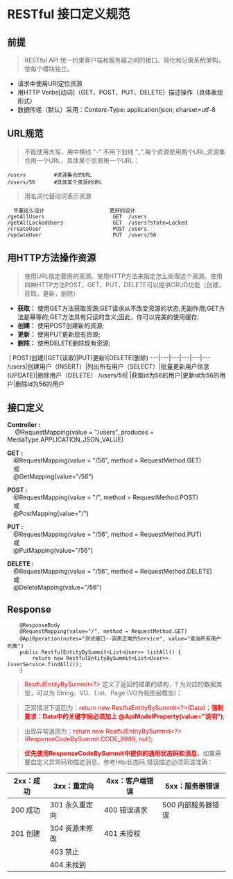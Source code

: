 # RESTful 接口定义规范
## 前提   
> RESTful API 统一约束客户端和服务器之间的接口。简化和分离系统架构，使每个模块独立。   
- 请求中使用URI定位资源   
- 用HTTP Verbs[动词]（GET、POST、PUT、DELETE）描述操作（具体表现形式）   
- 数据传递（默认）采用：Content-Type: application/json; charset=utf-8   

## URL规范   
> 不能使用大写，用中横线 "-" 不用下划线 "_",每个资源使用两个URL,资源集合用一个URL，具体某个资源用一个URL：

```
/users         #资源集合的URL
/users/56      #具体某个资源的URL
```   
> 用名词代替动词表示资源

```
  不要这么设计                     更好的设计
/getAllUsers                      GET  /users
/getAllLockedUsers                GET  /users?state=Locked
/createUser                       POST /users
/updateUser                       PUT  /users/56
```   

## 用HTTP方法操作资源   
>使用URL指定要用的资源。使用HTTP方法来指定怎么处理这个资源。使用四种HTTP方法POST，GET，PUT，DELETE可以提供CRUD功能（创建，获取，更新，删除）   
- <b>获取：</b> 使用GET方法获取资源;GET请求从不改变资源的状态;无副作用;GET方法是幂等的;GET方法具有只读的含义;因此，你可以完美的使用缓存;     
- <b>创建：</b> 使用POST创建新的资源;   
- <b>更新：</b> 使用PUT更新现有资源;  
- <b>删除：</b> 使用DELETE删除现有资源;   


&nbsp;| POST(创建)|GET(读取)|PUT(更新)|DELETE(删除)
---|---|---|---|---|---   
/users|创建用户（INSERT）|列出所有用户（SELECT）|批量更新用户信息(UPDATE)|删除用户（DELETE）
/users/56|&nbsp;|获取id为56的用户|更新id为56的用户|删除id为56的用户   

## 接口定义   

<b>Controller :</b>   
&emsp; @RequestMapping(value = "/users", produces = MediaType.APPLICATION_JSON_VALUE)   

<b>GET :</b>    
&emsp;@RequestMapping(value = "/56", method = RequestMethod.GET)   
&emsp;或   
&emsp;@GetMapping(value="/56")

<b>POST :</b>    
&emsp;@RequestMapping(value = "/", method = RequestMethod.POST)      
&emsp;或   
&emsp;@PostMapping(value="/")   

<b>PUT :</b>    
&emsp;@RequestMapping(value = "/56", method = RequestMethod.PUT)      
&emsp;或   
&emsp;@PutMapping(value="/56")   

<b>DELETE :</b>    
&emsp;@RequestMapping(value = "/56", method = RequestMethod.DELETE)   
&emsp;或      
&emsp;@DeleteMapping(value="/56")

## Response   


```
	@ResponseBody
	@RequestMapping(value="/", method = RequestMethod.GET)
	@ApiOperation(notes="测试接口--调用正常的Service", value="查询所有用户列表")
	public RestfulEntityBySummit<List<User>> listAll() {
		return new RestfulEntityBySummit<List<User>>(userService.findAll());
	}
```
> <font color="red">RestfulEntityBySummit<?></font> 定义了返回的结果的结构，? 为对应的数据类型，可以为 String、VO、List<VO>、Page<VO> (VO为视图层模型)；   

> 正常情况下返回为：<font color="red">return new RestfulEntityBySummit<?>(Data)；<b>强制要求：Data中的关键字段必须加上&nbsp;@ApiModelProperty(value="说明")</b></font>;   

> 出现异常返回为：<font color="red">return new RestfulEntityBySummit<?>(ResponseCodeBySummit.CODE_9999, null);

> <font color="red"><b>优先使用ResponseCodeBySummit中提供的通用状态码和消息</b></font>，如果需要自定义异常码和描述消息，参考http状态码,错误描述必须简洁准确：   

2xx：成功|3xx：重定向|4xx：客户端错误|5xx：服务器错误
---|---|---|---
200 成功|301 永久重定向|400 错误请求|500 内部服务器错误
201 创建|304 资源未修改|401 未授权|
||403 禁止|
||404 未找到|